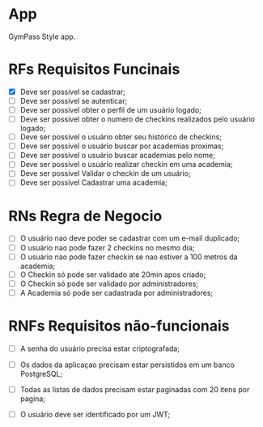 # App

GymPass Style app.

# RFs Requisitos Funcinais

- [x] Deve ser possivel se cadastrar;
- [ ] Deve ser possivel se autenticar;
- [ ] Deve ser possivel obter o perfil de um usuário logado;
- [ ] Deve ser possivel obter o numero de checkins realizados pelo usuário logado;
- [ ] Deve ser possivel o usuário obter seu histórico de checkins;
- [ ] Deve ser possivel o usuário buscar por academias proximas;
- [ ] Deve ser possivel o usuário buscar academias pelo nome;
- [ ] Deve ser possivel o usuário realizar checkin em uma academia;
- [ ] Deve ser possivel Validar o checkin de um usuário;
- [ ] Deve ser possivel Cadastrar uma academia;

# RNs Regra de Negocio

- [ ] O usuário nao deve poder se cadastrar com um e-mail duplicado;
- [ ] O usuário nao pode fazer 2 checkins no mesmo dia;
- [ ] O usuário nao pode fazer checkin se nao estiver a 100 metros da academia;
- [ ] O Checkin só pode ser validado ate 20min apos criado;
- [ ] O Checkin só pode ser validado por administradores;
- [ ] A Academia só pode ser cadastrada por administradores;

# RNFs Requisitos não-funcionais

- [ ] A senha do usuário precisa estar criptografada;
- [ ] Os dados da aplicaçao precisam estar persistidos em um banco PostgreSQL;
- [ ] Todas as listas de dados precisam estar paginadas com 20 itens por pagina;
- [ ] O usuário deve ser identificado por um JWT;

